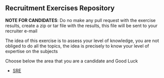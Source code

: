 ## Recruitment Exercises Repository

**NOTE FOR CANDIDATES**: Do no make any pull request with the exercise results, create a zip or tar file with the results, this file will be sent to your recruiter e-mail

The idea of this exercise is to assess your level of knowledge, you are not obliged to do all the topics, the idea is precisely to know your level of expertise on the subjects

Choose below the area that you are a candidate and Good Luck

- [SRE](./sre)
